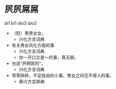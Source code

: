 # 屄屄屌屌
bi1 bi1 dio3 dio3
+ （贬）男男女女。
  * 兴化方言词典
+ 有关男女风化方面的事
  * 兴化方言词典
  - 你一开口又是～的事，真无聊。
+ 也说“屄啊屌的”。
  * 兴化方言词典
+ 零零碎碎，不足挂齿的小事。男女之间见不得人的事。
  * 泰兴方言辞典
